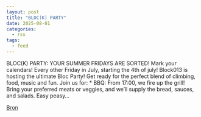 ```yaml
---
layout: post
title: "BLOC(K) PARTY"
date: 2025-08-01
categories: 
  - rss
tags: 
  - feed
---
```


<p>BLOC(K) PARTY: YOUR SUMMER FRIDAYS ARE SORTED! Mark your calendars! Every other Friday in July, starting the 4th of july! Block013 is hosting the ultimate Bloc Party! Get ready for the perfect blend of climbing, food, music and fun. Join us for: * BBQ: From 17:00, we fire up the grill! Bring your preferred meats or veggies, and we&rsquo;ll supply the bread, sauces, and salads. Easy peasy&hellip;</p>
<p><a href="https://www.klimkalender.nl/comp/block-party-3/" rel="noopener noreferrer" target="_blank">Bron</a></p>
